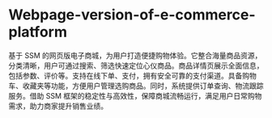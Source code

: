 # Webpage-version-of-e-commerce-platform
基于 SSM 的网页版电子商城，为用户打造便捷购物体验。它整合海量商品资源，分类清晰，用户可通过搜索、筛选快速定位心仪商品。商品详情页展示全面信息，包括参数、评价等。支持在线下单、支付，拥有安全可靠的支付渠道。具备购物车、收藏夹等功能，方便用户管理选购商品。同时，系统提供订单查询、物流跟踪服务。借助 SSM 框架的稳定性与高效性，保障商城流畅运行，满足用户日常购物需求，助力商家提升销售业绩。 

